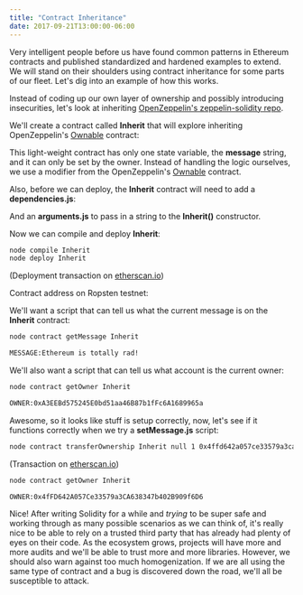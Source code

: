 ```yaml
---
title: "Contract Inheritance"
date: 2017-09-21T13:00:00-06:00
---
```


Very intelligent people before us have found common patterns in Ethereum contracts and published standardized and hardened examples to extend. We will stand on their shoulders using contract inheritance for some parts of our fleet. Let's dig into an example of how this works.  

Instead of coding up our own layer of ownership and possibly introducing insecurities, let's look at inheriting <a href="https://github.com/OpenZeppelin/zeppelin-solidity" target="_blank">OpenZeppelin's zeppelin-solidity repo</a>.

We'll create a contract called **Inherit** that will explore inheriting OpenZeppelin's <a href="https://github.com/OpenZeppelin/zeppelin-solidity/blob/master/contracts/ownership/Ownable.sol" target="_blank">Ownable</a> contract:

<!--RQC CODE solidity Inherit/Inherit.sol -->

This light-weight contract has only one state variable, the **message** string, and it can only be set by the owner. Instead of handling the logic ourselves, we use a modifier from the OpenZeppelin's <a href="https://github.com/OpenZeppelin/zeppelin-solidity/blob/master/contracts/ownership/Ownable.sol" target="_blank">Ownable</a> contract.

Also, before we can deploy, the **Inherit** contract will need to add a **dependencies.js**:

<!--RQC CODE javascript Inherit/dependencies.js -->

And an **arguments.js** to pass in a string to the **Inherit()** constructor.

<!--RQC CODE javascript Inherit/arguments.js -->

Now we can compile and deploy **Inherit**:

```bash
node compile Inherit
node deploy Inherit
```

(Deployment transaction on <a href="https://ropsten.etherscan.io/tx/0x7a8bb50c31574bba53b394bd02ce7dffd208c20680ba08656fee4dc4cc5ef385" target="_blank">etherscan.io</a>)

Contract address on Ropsten testnet:

<!--RQC ADDRESS Inherit/Inherit.address -->

We'll want a script that can tell us what the current message is on the **Inherit** contract:

<!--RQC CODE javascript Inherit/getMessage.js -->

```bash
node contract getMessage Inherit

MESSAGE:Ethereum is totally rad!
```

We'll also want a script that can tell us what account is the current owner:

<!--RQC CODE javascript Inherit/getOwner.js -->

```bash
node contract getOwner Inherit

OWNER:0xA3EEBd575245E0bd51aa46B87b1fFc6A1689965a
```

Awesome, so it looks like stuff is setup correctly, now, let's see if it functions correctly when we try a **setMessage.js** script:

<!--RQC CODE javascript Inherit/setMessage.js --

```bash
node contract setMessage Inherit null 1 "WHAT'S GUCC'?"
```

(Transaction with status: '0x1' on <a href="https://ropsten.etherscan.io/tx/0x9137740dd961c3cfa3aa0e31337545557bf2e305d7e5ac381e6820df2e014e71" target="_blank">etherscan.io</a>)

```bash
node contract getMessage Inherit

MESSAGE:WHAT'S GUCC'?
```

Perfect, so the owner can change the message, let's make sure the other account can't change the message:

```bash
node contract setMessage Inherit null 0 "Something nefarious..."
```

(Transaction with status: '0x0' on <a href="https://ropsten.etherscan.io/tx/0xffd37b5ceb5284a26d65f194068fa109f7fbb713b9b7c5a915d2a710aace6e34" target="_blank">etherscan.io</a>)

```bash
node contract getMessage Inherit

MESSAGE:WHAT'S GUCC'?
```

Great, we seem to be secure without having to write our own ownership functionality. One last test of inhertance would be to see if the **transferOwnership()** function built into the <a href="https://github.com/OpenZeppelin/zeppelin-solidity/blob/master/contracts/ownership/Ownable.sol" target="_blank">Ownable</a> contract will just work for our contract.

We'll need a **transferOwnership.js** script:

<!--RQC CODE javascript Inherit/transferOwnership.js -->

```bash
node contract transferOwnership Inherit null 1 0x4ffd642a057ce33579a3ca638347b402b909f6d6
```

(Transaction on <a href="https://ropsten.etherscan.io/tx/0x5081fdd66cc9822fe5b65ea72d1afa788f5c8b43ef5928c0a3fe0d5533ae6d73" target="_blank">etherscan.io</a>)

```bash
node contract getOwner Inherit

OWNER:0x4fFD642A057Ce33579a3CA638347b402B909f6D6
```

Nice! After writing Solidity for a while and *trying* to be super safe and working through as many possible scenarios as we can think of, it's really nice to be able to rely on a trusted third party that has already had plenty of eyes on their code. As the ecosystem grows, projects will have more and more audits and we'll be able to trust more and more libraries. However, we should also warn against too much homogenization. If we are all using the same type of contract and a bug is discovered down the road, we'll all be susceptible to attack.
